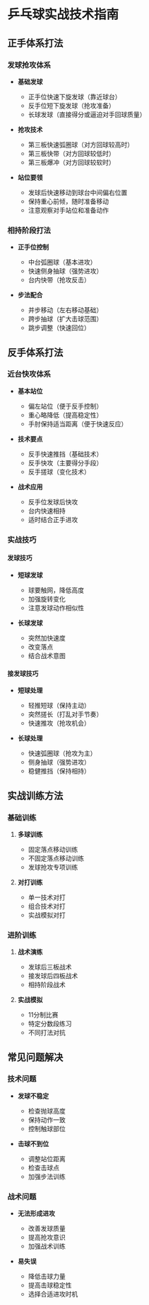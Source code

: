 # 乒乓球实战技术指南

## 正手体系打法

### 发球抢攻体系
- **基础发球**
  - 正手位快速下旋发球（靠近球台）
  - 反手位短下旋发球（抢攻准备）
  - 长球发球（直接得分或逼迫对手回球质量）

- **抢攻技术**
  - 第三板快速弧圈球（对方回球较高时）
  - 第三板快带（对方回球较低时）
  - 第三板爆冲（对方回球较软时）

- **站位要领**
  - 发球后快速移动到球台中间偏右位置
  - 保持重心前倾，随时准备移动
  - 注意观察对手站位和准备动作

### 相持阶段打法
- **正手位控制**
  - 中台弧圈球（基本进攻）
  - 快速侧身抽球（强势进攻）
  - 台内快带（抢攻反击）

- **步法配合**
  - 并步移动（左右移动基础）
  - 跨步抽球（扩大击球范围）
  - 跳步调整（快速回位）

## 反手体系打法

### 近台快攻体系
- **基本站位**
  - 偏左站位（便于反手控制）
  - 重心略降低（提高稳定性）
  - 手肘保持适当距离（便于快速反应）

- **技术要点**
  - 反手快速推挡（基础技术）
  - 反手快攻（主要得分手段）
  - 反手搓球（变化技术）

- **战术应用**
  - 反手位发球后快攻
  - 台内快速相持
  - 适时结合正手进攻

### 实战技巧

#### 发球技巧
- **短球发球**
  - 球要触网，降低高度
  - 加强旋转变化
  - 注意发球动作相似性

- **长球发球**
  - 突然加快速度
  - 改变落点
  - 结合战术意图

#### 接发球技巧
- **短球处理**
  - 轻推短球（保持主动）
  - 突然搓长（打乱对手节奏）
  - 快速推攻（抢攻机会）

- **长球处理**
  - 快速弧圈球（抢攻为主）
  - 侧身抽球（强势进攻）
  - 稳健推挡（保持相持）

## 实战训练方法

### 基础训练
1. **多球训练**
   - 固定落点移动训练
   - 不固定落点移动训练
   - 发球抢攻专项训练

2. **对打训练**
   - 单一技术对打
   - 组合技术对打
   - 实战模拟对打

### 进阶训练
1. **战术演练**
   - 发球后三板战术
   - 接发球后四板战术
   - 相持阶段战术

2. **实战模拟**
   - 11分制比赛
   - 特定分数段练习
   - 不同打法对抗

## 常见问题解决

### 技术问题
- **发球不稳定**
  - 检查抛球高度
  - 保持动作一致
  - 控制触球部位

- **击球不到位**
  - 调整站位距离
  - 检查击球点
  - 加强步法训练

### 战术问题
- **无法形成进攻**
  - 改善发球质量
  - 提高抢攻意识
  - 加强战术训练

- **易失误**
  - 降低击球力量
  - 提高击球稳定性
  - 选择合适进攻时机
